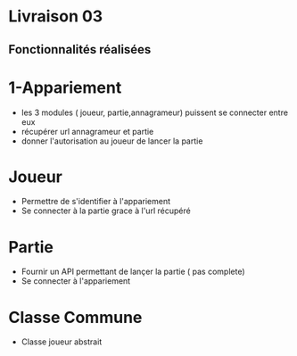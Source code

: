 # Livraison 03
## Fonctionnalités réalisées

# 1-Appariement
- les 3 modules ( joueur, partie,annagrameur) puissent se connecter entre eux
- récupérer url annagrameur et partie
- donner l'autorisation au joueur de lancer la partie


# Joueur
- Permettre de s'identifier à l'appariement
- Se connecter à la partie grace à l'url récupéré

# Partie
- Fournir un API permettant de lançer la partie ( pas complete)
- Se connecter à l'appariement

# Classe Commune
- Classe joueur abstrait

